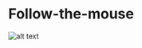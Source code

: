 # Follow-the-mouse
![alt text](https://github.com/donscara/Follow-the-mouse/edit/main/2020-12-2623.03.11127.0.0.1ad2ff8f3f2df.jpg?raw=true)

